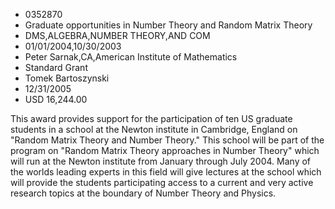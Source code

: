 
* 0352870
* Graduate opportunities in Number Theory and Random Matrix Theory
* DMS,ALGEBRA,NUMBER THEORY,AND COM
* 01/01/2004,10/30/2003
* Peter Sarnak,CA,American Institute of Mathematics
* Standard Grant
* Tomek Bartoszynski
* 12/31/2005
* USD 16,244.00

This award provides support for the participation of ten US graduate students in
a school at the Newton institute in Cambridge, England on "Random Matrix Theory
and Number Theory." This school will be part of the program on "Random Matrix
Theory approaches in Number Theory" which will run at the Newton institute from
January through July 2004. Many of the worlds leading experts in this field will
give lectures at the school which will provide the students participating access
to a current and very active research topics at the boundary of Number Theory
and Physics.
